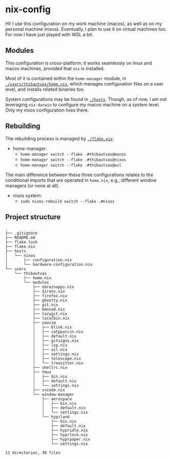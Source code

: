 # nix-config

Hi! I use this configuration on my work machine (macos), as well as on my personal machine (nixos).
Eventually, I plan to use it on virtual machines too.
For now I have just played with WSL a bit.

## Modules

This configuration is cross-platform: it works seamlessly on linux and macos machines, provided that `nix` is installed.

Most of it is contained within the `home-manager` module, in [`./users/thibautvas/home.nix`](users/thibautvas/home.nix),
which manages configuration files on a user level, and installs related binaries too.

System configurations may be found in [`./hosts`](hosts).
Though, as of now, I am not leveraging `nix-darwin` to configure my macos machine on a system level.
Only my nixos configuration lives there.

## Rebuilding

The rebuilding process is managed by [`./flake.nix`](flake.nix):

- home-manager:
  - `home-manager switch --flake .#thibautvas@macos`
  - `home-manager switch --flake .#thibautvas@nixos`
  - `home-manager switch --flake .#thibautvas@wsl`

The main difference between these three configurations relates to the conditional imports that are operated in `home.nix`,
e.g., different window managers (or none at all).

- nixos system:
  - `sudo nixos-rebuild switch --flake .#nixos`

## Project structure

```text
.
├── .gitignore
├── README.md
├── flake.lock
├── flake.nix
├── hosts
│   └── nixos
│       ├── configuration.nix
│       └── hardware-configuration.nix
└── users
    └── thibautvas
        ├── home.nix
        └── modules
            ├── darwinapps.nix
            ├── direnv.nix
            ├── firefox.nix
            ├── ghostty.nix
            ├── git.nix
            ├── kmonad.nix
            ├── lazygit.nix
            ├── localbin.nix
            ├── neovim
            │   ├── blink.nix
            │   ├── catppuccin.nix
            │   ├── default.nix
            │   ├── gitsigns.nix
            │   ├── lsp.nix
            │   ├── oil.nix
            │   ├── settings.nix
            │   ├── telescope.nix
            │   └── treesitter.nix
            ├── shellrc.nix
            ├── tmux
            │   ├── bin.nix
            │   ├── default.nix
            │   └── settings.nix
            ├── vscode.nix
            └── window-manager
                ├── aerospace
                │   ├── bin.nix
                │   ├── default.nix
                │   └── settings.nix
                └── hyprland
                    ├── bin.nix
                    ├── default.nix
                    ├── hypridle.nix
                    ├── hyprlock.nix
                    ├── hyprpaper.nix
                    └── settings.nix

11 directories, 38 files
```
